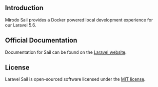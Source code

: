 ## Introduction

Mirodo Sail provides a Docker powered local development experience for 
our Laravel 5.6.



## Official Documentation

Documentation for Sail can be found on the [Laravel website](https://laravel.com/docs/sail).

## License

Laravel Sail is open-sourced software licensed under the [MIT license](LICENSE.md).

